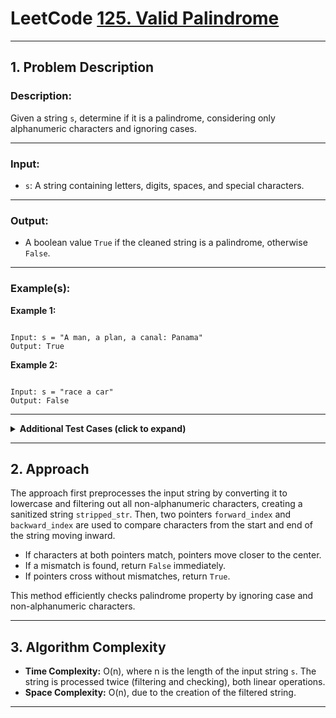 # LeetCode [125. Valid Palindrome](https://leetcode.com/problems/valid-palindrome/description/)

---

## 1. Problem Description

### Description:
Given a string `s`, determine if it is a palindrome, considering only alphanumeric characters and ignoring cases.

---

### Input:
- `s`: A string containing letters, digits, spaces, and special characters.

---

### Output:
- A boolean value `True` if the cleaned string is a palindrome, otherwise `False`.

---

### Example(s):
**Example 1:**
```

Input: s = "A man, a plan, a canal: Panama"
Output: True

```

**Example 2:**
```

Input: s = "race a car"
Output: False

```

---

<details>
<summary><strong>Additional Test Cases (click to expand)</strong></summary>

**Test Case 1:**
```

Input: s = " "
Output: True
Explanation: An empty string or a string with only non-alphanumeric characters is considered a palindrome.

```

**Test Case 2:**
```

Input: s = "0P"
Output: False
Explanation: After cleaning, the string is "0p" which is not a palindrome.

```

</details>

---

## 2. Approach

The approach first preprocesses the input string by converting it to lowercase and filtering out all non-alphanumeric characters, creating a sanitized string `stripped_str`. Then, two pointers `forward_index` and `backward_index` are used to compare characters from the start and end of the string moving inward.

- If characters at both pointers match, pointers move closer to the center.
- If a mismatch is found, return `False` immediately.
- If pointers cross without mismatches, return `True`.

This method efficiently checks palindrome property by ignoring case and non-alphanumeric characters.

---

## 3. Algorithm Complexity

- **Time Complexity:** O(n), where n is the length of the input string `s`. The string is processed twice (filtering and checking), both linear operations.
- **Space Complexity:** O(n), due to the creation of the filtered string.

---